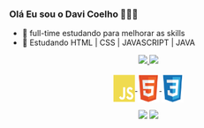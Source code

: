 ### Olá Eu sou o Davi Coelho 🤙🧑🏽 

- 🔭 full-time estudando para melhorar as skills 
- 🌱 Estudando HTML | CSS | JAVASCRIPT | JAVA
<div align="center">
  <a href="https://github.com/davicoelhos">
  <img height="170em" src="https://github-readme-stats.vercel.app/api?username=davicoelho&show_icons=true&theme=dark&include_all_commits=false&count_private=true"/>
   <img height="170em" src="https://github-readme-stats.vercel.app/api/top-langs/?username=davicoelhos&layout=compact&langs_count=7&theme=dark"/>

  
  
<div style="display: inline_block"><br>
  <img align="center" alt="Rafa-Js" height="50" width="40" src="https://raw.githubusercontent.com/devicons/devicon/master/icons/javascript/javascript-plain.svg">
   <img align="center" alt="Rafa-HTML" height="50" width="40" src="https://raw.githubusercontent.com/devicons/devicon/master/icons/html5/html5-original.svg">
  <img align="center" alt="Rafa-CSS" height="50" width="40" src="https://raw.githubusercontent.com/devicons/devicon/master/icons/css3/css3-original.svg">
 
 <link rel="stylesheet" href="https://cdn.jsdelivr.net/gh/devicons/devicon@v2.15.1/devicon.min.css">


  
</div>
   

  <a href="https://instagram.com/odavicoelho" target="_blank"><img src="https://img.shields.io/badge/-Instagram-%23E4405F?style=for-the-badge&logo=instagram&logoColor=white" target="_blank"></a>
  <a href="https://www.linkedin.com/in/davi-coelho-b1b6b61bb" target="_blank"><img src="https://img.shields.io/badge/-LinkedIn-%230077B5?style=for-the-badge&logo=linkedin&logoColor=white" target="_blank"></a> 
 

</div>


